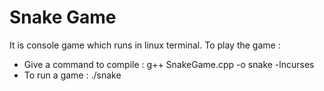 # Snake Game

It is console game which runs in linux terminal.
To play the game :
- Give a command to compile : g++ SnakeGame.cpp -o snake -lncurses
- To run a game : ./snake
